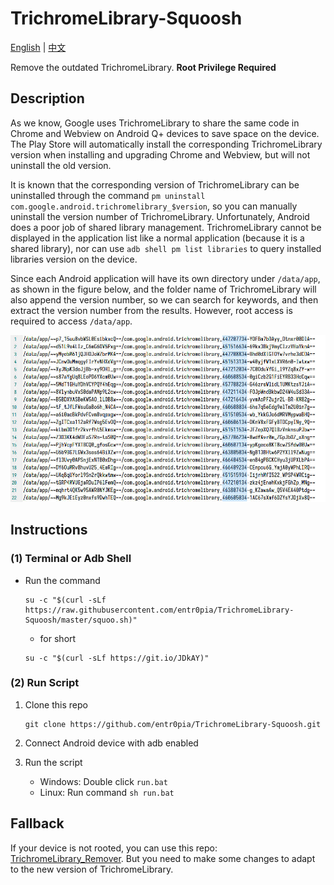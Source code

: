 # TrichromeLibrary-Squoosh

[English](https://github.com/entr0pia/TrichromeLibrary-Squoosh#readme) | [中文](https://github.com/entr0pia/TrichromeLibrary-Squoosh/blob/master/README_ZH.md)

Remove the outdated TrichromeLibrary. **Root Privilege Required**

## Description

As we know, Google uses TrichromeLibrary to share the same code in Chrome and Webview on Android Q+ devices to save space on the device. The Play Store will automatically install the corresponding TrichromeLibrary version when installing and upgrading Chrome and Webview, but will not uninstall the old version.

It is known that the corresponding version of TrichromeLibrary can be uninstalled through the command ```pm uninstall com.google.android.trichromelibrary_$version```, so you can manually uninstall the version number of TrichromeLibrary. Unfortunately, Android does a poor job of shared library management. TrichromeLibrary cannot be displayed in the application list like a normal application (because it is a shared library), nor can use `adb shell pm list libraries` to query installed libraries version on the device.

Since each Android application will have its own directory under ```/data/app```, as shown in the figure below, and the folder name of TrichromeLibrary will also append the version number, so we can search for keywords, and then extract the version number from the results. However, root access is required to access ```/data/app```.

![TrichromeLibrary dirs](imgs/trichrome_libs.jpg)
## Instructions

### (1) Terminal or Adb Shell

- Run the command

    ```shell
    su -c "$(curl -sLf https://raw.githubusercontent.com/entr0pia/TrichromeLibrary-Squoosh/master/squoo.sh)"
    ```
    
    - for short

    ```shell
    su -c "$(curl -sLf https://git.io/JDkAY)"
    ```

### (2) Run Script

1. Clone this repo 

    ```shell
    git clone https://github.com/entr0pia/TrichromeLibrary-Squoosh.git
    ```

2. Connect Android device with adb enabled
3. Run the script 
    - Windows: Double click ```run.bat```
    - Linux: Run command ```sh run.bat```

## Fallback

If your device is not rooted, you can use this repo: [TrichromeLibrary_Remover](https://github.com/Undefined-User/TrichromeLibrary_Remover). But you need to make some changes to adapt to the new version of TrichromeLibrary.